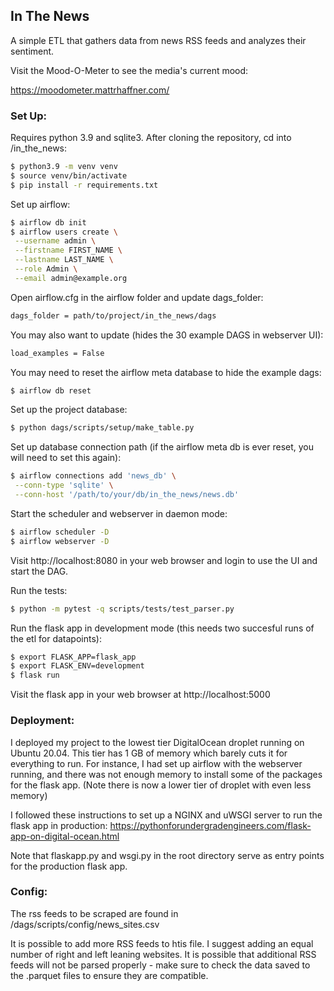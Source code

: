 ## In The News

A simple ETL that gathers data from news RSS feeds and analyzes their sentiment.

Visit the Mood-O-Meter to see the media's current mood:

https://moodometer.mattrhaffner.com/

### Set Up:

Requires python 3.9 and sqlite3.
After cloning the repository, cd into /in_the_news:

```sh
$ python3.9 -m venv venv
$ source venv/bin/activate
$ pip install -r requirements.txt
```

Set up airflow:

```sh
$ airflow db init
$ airflow users create \
 --username admin \
 --firstname FIRST_NAME \
 --lastname LAST_NAME \
 --role Admin \
 --email admin@example.org
```

Open airflow.cfg in the airflow folder and update dags_folder:

```sh
dags_folder = path/to/project/in_the_news/dags
```

You may also want to update (hides the 30 example DAGS in webserver UI):

```sh
load_examples = False
```

You may need to reset the airflow meta database to hide the example dags:

```sh
$ airflow db reset
```

Set up the project database:

```sh
$ python dags/scripts/setup/make_table.py
```

Set up database connection path (if the airflow meta db is ever reset, you will need to set this again):

```sh
$ airflow connections add 'news_db' \
 --conn-type 'sqlite' \
 --conn-host '/path/to/your/db/in_the_news/news.db'
```

Start the scheduler and webserver in daemon mode:

```sh
$ airflow scheduler -D
$ airflow webserver -D
```

Visit http://localhost:8080 in your web browser and login to use the UI and start the DAG.

Run the tests:

```sh
$ python -m pytest -q scripts/tests/test_parser.py
```

Run the flask app in development mode (this needs two succesful runs of the etl for datapoints):

```sh
$ export FLASK_APP=flask_app
$ export FLASK_ENV=development
$ flask run
```

Visit the flask app in your web browser at http://localhost:5000

### Deployment:

I deployed my project to the lowest tier DigitalOcean droplet running on Ubuntu 20.04. This tier has 1 GB of memory which barely cuts it for everything to run. For instance, I had set up airflow with the webserver running, and there was not enough memory to install some of the packages for the flask app. (Note there is now a lower tier of droplet with even less memory)

I followed these instructions to set up a NGINX and uWSGI server to run the flask app in production:
https://pythonforundergradengineers.com/flask-app-on-digital-ocean.html

Note that flaskapp.py and wsgi.py in the root directory serve as entry points for the production flask app.

### Config:

The rss feeds to be scraped are found in /dags/scripts/config/news_sites.csv

It is possible to add more RSS feeds to htis file. I suggest adding an equal number of right and left leaning websites. It is possible that additional RSS feeds will not be parsed properly - make sure to check the data saved to the .parquet files to ensure they are compatible.
